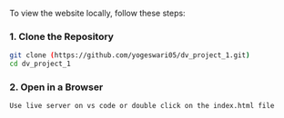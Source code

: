To view the website locally, follow these steps:

### 1. Clone the Repository
```sh
git clone (https://github.com/yogeswari05/dv_project_1.git)
cd dv_project_1
```
### 2. Open in a Browser
```sh
Use live server on vs code or double click on the index.html file
```
